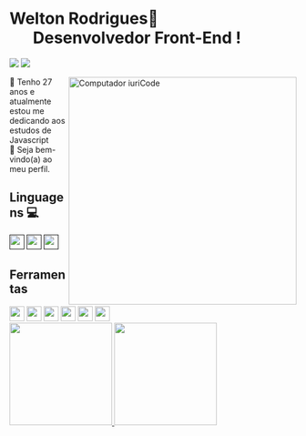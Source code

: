 
<h1>Welton Rodrigues👋 <br>⠀⠀Desenvolvedor Front-End !<span></h1>
<div>
<a href="https://www.instagram.com/welton.araujo2014/"><img src="https://img.shields.io/static/v1?color=blue&label=Instagram&logo=Instagram&logoColor=black&style=for-the-badge&message=Seguir"></a>
<a href="https://www.linkedin.com/in/welton-rodrigues-frontend/"><img src="https://img.shields.io/static/v1?color=blue&label=Linkedin&logo=Linkedin&logoColor=black&style=for-the-badge&message=Conectar"></a>
</div>
  <div>
   <img src="https://raw.githubusercontent.com/Gapur/Gapur/master/coding.gif" min-width="400px" max-width="400px" width="400px" align="right" alt="Computador iuriCode">
   
   
<p align="left">👦 Tenho 27 anos e atualmente estou me dedicando aos estudos de Javascript<br>
   👏 Seja bem-vindo(a) ao meu perfil. 
</p>
<div>
  

 <div>

  <h2>Linguagens 💻</h2>
  <a href=""> <img width="26px" src="https://cdn.jsdelivr.net/gh/devicons/devicon/icons/javascript/javascript-original.svg" /></a> 
  <a href=""> <img width="26px"src="https://cdn.jsdelivr.net/gh/devicons/devicon/icons/html5/html5-original-wordmark.svg" /></a>
  <a href=""> <img  width="26px"src="https://cdn.jsdelivr.net/gh/devicons/devicon/icons/css3/css3-original-wordmark.svg" /></a>

</div>
<div>
  <h2>Ferramentas</h2>
  <img width="26px" src="https://cdn.jsdelivr.net/gh/devicons/devicon/icons/react/react-original-wordmark.svg" />
  <img width="26px" src="https://cdn.jsdelivr.net/gh/devicons/devicon/icons/github/github-original-wordmark.svg" />
  <img width="26px" src="https://cdn.jsdelivr.net/gh/devicons/devicon/icons/figma/figma-original.svg" />
  <img width="26px" src="https://cdn.jsdelivr.net/gh/devicons/devicon/icons/vscode/vscode-original-wordmark.svg" />
  <img width="26px" src="https://cdn.jsdelivr.net/gh/devicons/devicon/icons/nodejs/nodejs-original-wordmark.svg" />
  <img width="26px" src="https://cdn.jsdelivr.net/gh/devicons/devicon/icons/linux/linux-original.svg" />
   </div>
   
   <div align="left">
  <a href="https://github.com/WeltonDev">
  <img height="180em" src="https://github-readme-stats.vercel.app/api?username=weltondev&show_icons=true&theme=github_dark&include_all_commits=true&count_private=true"/>
  <img height="180em" src="https://github-readme-stats.vercel.app/api/top-langs/?username=weltondev&layout=compact&langs_count=7&theme=github_dark"/>
  </a>
</div>
  
